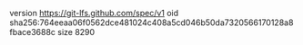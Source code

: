 version https://git-lfs.github.com/spec/v1
oid sha256:764eeaa06f0562dce481024c408a5cd046b50da7320566170128a8fbace3688c
size 8290
